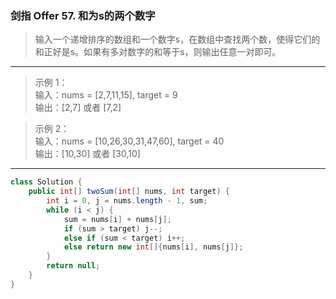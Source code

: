 ### 剑指 Offer 57. 和为s的两个数字

>输入一个递增排序的数组和一个数字s，在数组中查找两个数，使得它们的和正好是s。如果有多对数字的和等于s，则输出任意一对即可。
***
>示例 1：  
>输入：nums = [2,7,11,15], target = 9  
>输出：[2,7] 或者 [7,2]  

>示例 2：  
>输入：nums = [10,26,30,31,47,60], target = 40  
>输出：[10,30] 或者 [30,10]  
***
```java
class Solution {
    public int[] twoSum(int[] nums, int target) {
        int i = 0, j = nums.length - 1, sum;
        while (i < j) {
            sum = nums[i] + nums[j];
            if (sum > target) j--;
            else if (sum < target) i++;
            else return new int[]{nums[i], nums[j]};
        }
        return null;
    }
}
```